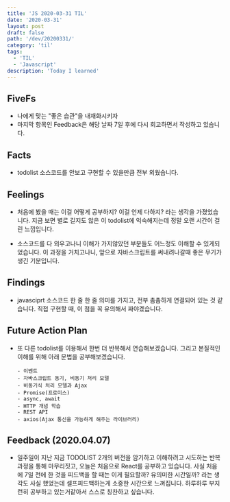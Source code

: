 ```yaml
---
title: 'JS 2020-03-31 TIL'
date: '2020-03-31'
layout: post
draft: false
path: '/dev/20200331/'
category: 'til'
tags:
  - 'TIL'
  - 'Javascript'
description: 'Today I learned'
---
```


## FiveFs

- 나에게 맞는 "좋은 습관"을 내재화시키자
- 마지막 항목인 Feedback은 해당 날짜 7일 후에 다시 회고하면서 작성하고 있습니다.

## Facts

- todolist 소스코드를 안보고 구현할 수 있을만큼 전부 외웠습니다.

## Feelings

- 처음에 봤을 때는 이걸 어떻게 공부하지? 이걸 언제 다하지? 라는 생각을 가졌었습니다. 지금 보면 별로 길지도 않은 이 todolist에 익숙해지는데 정말 오랜 시간이 걸린 느낌입니다.

- 소스코드를 다 외우고나니 이해가 가지않았던 부분들도 어느정도 이해할 수 있게되었습니다. 이 과정을 거치고나니, 앞으로 자바스크립트를 써내려나갈때 좋은 무기가 생긴 기분입니다.

## Findings

- javasciprt 소스코드 한 줄 한 줄 의미를 가지고, 전부 촘촘하게 연결되어 있는 것 같습니다. 직접 구현할 때, 이 점을 꼭 유의해서 짜야겠습니다.

## Future Action Plan

- 또 다른 todolist를 이용해서 한번 더 반복해서 연습해보겠습니다. 그리고 본질적인 이해를 위해 아래 문법을 공부해보겠습니다.
  ```
  - 이벤트
  - 자바스크립트 동기, 비동기 처리 모델
  - 비동기식 처리 모델과 Ajax
  - Promise(프로미스)
  - async, await
  - HTTP 개념 학습
  - REST API
  - axios(Ajax 통신을 가능하게 해주는 라이브러리)
  ```

## Feedback (2020.04.07)

- 일주일이 지난 지금 TODOLIST 2개의 버전을 암기하고 이해하려고 시도하는 반복과정을 통해 마무리짓고, 오늘은 처음으로 React를 공부하고 있습니다. 사실 처음에 7일 전에 한 것을 피드백을 할 때는 이게 필요할까? 유의미한 시간일까? 라는 생각도 사실 했었는데 셀프피드백하는게 소중한 시간으로 느껴집니다. 하루하루 부지런히 공부하고 있는거같아서 스스로 칭찬하고 싶습니다.
